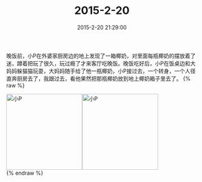 ﻿---
title: 2015-2-20
date: 2015-2-20 21:29:00
tags:
categories: 爸爸
---
晚饭前，小P在外婆家厨房边的地上发现了一箱椰奶，对里面每瓶椰奶的摆放着了迷，蹲着把玩了很久，玩过瘾了才来客厅吃晚饭。晚饭吃好后，小P在饭桌边和大妈妈躲猫猫玩耍，大妈妈随手给了他一瓶椰奶，小P接过去，一个转身，一个人径直奔厨房去了，我跟过去，看他果然把那瓶椰奶放到地上椰奶箱子里去了。
{% raw %}
<div style="width:500 px">
<div style="float:left; width:100 px"><img src="/2015-2-20/4065dfcbjw1epg4y31wsdj20hs0npjt7.jpg" width="200" alt="小P"></div>
<div style="float:left; width:100 px"><img src="/2015-2-20/4065dfcbjw1epg4ymu4uvj20hs0np0ui.jpg" width="200" alt="小P"></div>
<div style="clear:both"></div>
</div>
{% endraw %}
